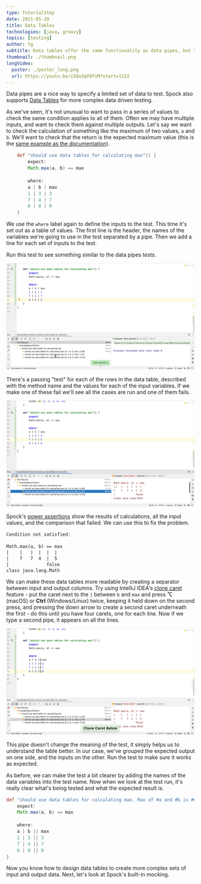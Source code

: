 ```yaml
---
type: TutorialStep
date: 2021-05-20
title: Data Tables
technologies: [java, groovy]
topics: [testing]
author: tg
subtitle: Data tables offer the same functionality as data pipes, but this syntax can sometimes be more readable for more complex sets of data.
thumbnail: ./thumbnail.png
longVideo:
  poster: ./poster_long.png
  url: https://youtu.be/i5Qu3qYOfsM?start=1122
---
```


Data pipes are a nice way to specify a limited set of data to test. Spock also supports [Data Tables](http://spockframework.org/spock/docs/1.3/all_in_one.html#data-tables) for more complex data driven testing.

As we've seen, it's not unusual to want to pass in a series of values to check the same condition applies to all of them. Often we may have multiple inputs, and want to check them against multiple outputs. Let's say we want to check the calculation of something like the maximum of two values, `a` and `b`. We'll want to check that the return is the expected maximum value (this is the [same example as the documentation]((http://spockframework.org/spock/docs/1.3/all_in_one.html#data-tables))).

```groovy
    def "should use data tables for calculating max"() {
        expect:
        Math.max(a, b) == max

        where:
        a | b | max
        1 | 3 | 3
        7 | 4 | 7
        0 | 0 | 0
    }
```

We use the `where` label again to define the inputs to the test. This time it's set out as a table of values. The first line is the header, the names of the variables we're going to use in the test separated by a pipe. Then we add a line for each set of inputs to the test.

Run this test to see something similar to the data pipes tests.

![](./19.png)

There's a passing "test" for each of the rows in the data table, described with the method name and the values for each of the input variables. If we make one of these fail we'll see all the cases are run and one of them fails.

![](./20.png)

Spock's [power assertions](http://spockframework.org/spock/docs/1.3/all_in_one.html#_assertions_with_explicit_messages_now_include_power_assertions_output) show the results of calculations, all the input values, and the comparison that failed. We can use this to fix the problem.

``` 
Condition not satisfied:

Math.max(a, b) == max
|    |   |  |  |  |
|    7   7  4  |  5
|              false
class java.lang.Math
```

We can make these data tables more readable by creating a separator between input and output columns. Try using IntelliJ IDEA's [clone caret](https://www.jetbrains.com/help/idea/pro-tips.html#multiple-selections) feature - put the caret next to the `|` between `b` and `max` and press **⌥** (macOS) or **Ctrl** (Windows/Linux) twice, keeping it held down on the second press, and pressing the down arrow to create a second caret underneath the first - do this until you have four carets, one for each line. Now if we type a second pipe, it appears on all the lines.

![](./21.png)

This pipe doesn't change the meaning of the test, it simply helps us to understand the table better. In our case, we've grouped the expected output on one side, and the inputs on the other. Run the test to make sure it works as expected.

As before, we can make the test a bit clearer by adding the names of the data variables into the test name. Now when we look at the test run, it's really clear what's being tested and what the expected result is.

```groovy
def "should use data tables for calculating max. Max of #a and #b is #max"() {
    expect:
    Math.max(a, b) == max

    where:
    a | b || max
    1 | 3 || 3
    7 | 4 || 7
    0 | 0 || 0
}
```

Now you know how to design data tables to create more complex sets of input and output data. Next, let's look at Spock's built-in mocking.

